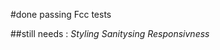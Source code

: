 #done passing Fcc tests


##still needs : *Styling*
                *Sanitysing*
                *Responsivness* 